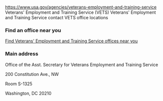 

https://www.usa.gov/agencies/veterans-employment-and-training-service
Veterans' Employment and Training Service (VETS)
Veterans' Employment and Training Service contact
VETS office locations

### Find an office near you

[Find Veterans' Employment and Training Service offices near you](https://www.dol.gov/agencies/vets/about/regionaloffices)

### Main address

Office of the Asst. Secretary for Veterans Employment and Training Service  

200 Constitution Ave., NW  

Room S-1325  

Washington, DC 20210
